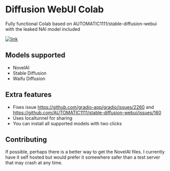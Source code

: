 # Diffusion WebUI Colab
Fully functional Colab based on AUTOMATIC1111/stable-diffusion-webui with the leaked NAI model included

[![link](https://colab.research.google.com/assets/colab-badge.svg)](https://colab.research.google.com/drive/1PvNyEWIhDU_D-i15DzpPjqDQkbYv_6Hu?usp=sharing)

## Models supported
- NovelAI
- Stable Diffusion
- Waifu Diffusion

## Extra features
- Fixes issue https://github.com/gradio-app/gradio/issues/2260 and https://github.com/AUTOMATIC1111/stable-diffusion-webui/issues/160
- Uses localtunnel for sharing
- You can install all supported models with two clicks

## Contributing
If possible, perhaps there is a better way to get the NovelAI files. I currently have it self hosted but would prefer it somewhere safer than a test server that may crash at any time.
